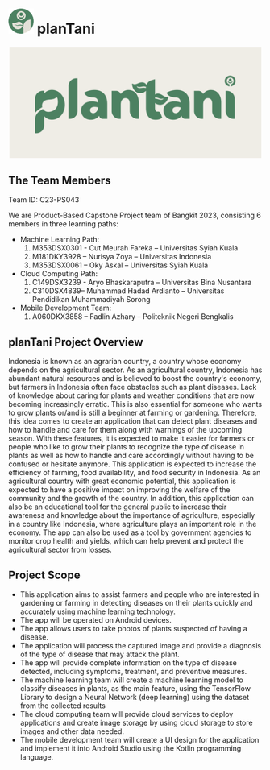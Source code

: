 # <img width="50" src="https://github.com/Aryobhaskaraputra/capstone-project-plantani/blob/main/Logo/small_logo.png" alt="Small planTani Logo">  **planTani**

<p align="center">
    <img width="500" src="https://github.com/Aryobhaskaraputra/capstone-project-plantani/blob/main/Logo/plantani_logo_lightgreen.png" alt="Material Bread logo">
</p>

## The Team Members
Team ID: C23-PS043

We are Product-Based Capstone Project team of Bangkit 2023, consisting 6 members in three learning paths:
+ Machine Learning Path:
  1. M353DSX0301 - Cut Meurah Fareka – Universitas Syiah Kuala
  2. M181DKY3928 – Nurisya Zoya – Universitas Indonesia
  3. M353DSX0061 – Oky Askal – Universitas Syiah Kuala
+ Cloud Computing Path:
  1. C149DSX3239 - Aryo Bhaskaraputra – Universitas Bina Nusantara
  2. C310DSX4839– Muhammad Hadad Ardianto – Universitas Pendidikan Muhammadiyah Sorong
+ Mobile Development Team:
  1. A060DKX3858 – Fadlin Azhary – Politeknik Negeri Bengkalis

## planTani Project Overview

Indonesia is known as an agrarian country, a country whose economy depends on the agricultural sector. 
As an agricultural country, Indonesia has abundant natural resources and is believed to boost the country's economy, but farmers in Indonesia often face obstacles such as plant diseases. 
Lack of knowledge about caring for plants and weather conditions that are now becoming increasingly erratic. 
This is also essential for someone who wants to grow plants or/and is still a beginner at farming or gardening.
Therefore, this idea comes to create an application that can detect plant diseases and how to handle and care for them along with warnings of the upcoming season. 
With these features, it is expected to make it easier for farmers or people who like to grow their plants to recognize the type of disease in plants as well as how to handle and care accordingly without having to be confused or hesitate anymore.
This application is expected to increase the efficiency of farming, food availability, and food security in Indonesia. 
As an agricultural country with great economic potential, this application is expected to have a positive impact on improving the welfare of the community and the growth of the country. 
In addition, this application can also be an educational tool for the general public to increase their awareness and knowledge about the importance of agriculture, especially in a country like Indonesia, where agriculture plays an important role in the economy. 
The app can also be used as a tool by government agencies to monitor crop health and yields, which can help prevent and protect the agricultural sector from losses.

## Project Scope

+ This application aims to assist farmers and people who are interested in gardening or farming in detecting diseases on their plants quickly and accurately using machine learning technology.
+ The app will be operated on Android devices.
+ The app allows users to take photos of plants suspected of having a disease.
+ The application will process the captured image and provide a diagnosis of the type of disease that may attack the plant.
+ The app will provide complete information on the type of disease detected, including symptoms, treatment, and preventive measures.
+ The machine learning team will create a machine learning model to classify diseases in plants, as the main feature, using the TensorFlow Library to design a Neural Network (deep learning) using the dataset from the collected results
+ The cloud computing team will provide cloud services to deploy applications and create image storage by using cloud storage to store images and other data needed.
+ The mobile development team will create a UI design for the application and implement it into Android Studio using the Kotlin programming language.
